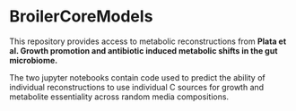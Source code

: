 # BroilerCoreModels

This repository provides access to metabolic reconstructions from <b>Plata et al. Growth promotion and antibiotic induced metabolic shifts in the gut microbiome.</b>

The two jupyter notebooks contain code used to predict the ability of individual reconstructions to use individual C sources for growth and metabolite essentiality across random media compositions.

